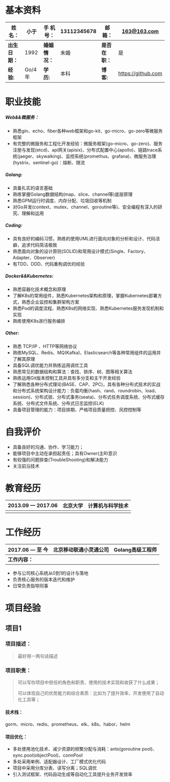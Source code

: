 # 基本资料

| 姓        名：   | 小于   | 手  机  号：   | 13112345678 | 邮      箱：   | 163@163.com        |
| ---------------- | ------ | -------------- | ----------- | -------------- | ------------------ |
| **出生日期：**   | 1992   | **婚姻情况：** | 未婚        | **是否在职：** | 是                 |
| **经       验:** | Go/4年 | **学    历:**  | 本科        | **博     客:** | https://github.com |
# 职业技能

##### **Web&&微服务：**

* 熟悉gin、echo、fiber各种web框架和go-kit、go-micro、go-zero等微服务框架
* 有完整的微服务和工程化开发经验：微服务框架(go-micro、go-zero)、服务注册与发现(etcd)、api网关(apisix)、分布式配置中心(apollo)、链路trace系统(jaeger、skywalking)、监控系统(promethus、grafana)、微服务治理(hystrix、sentinel-go)：熔断、限流

##### **Golang:**

* 具备扎实的语言基础
* 熟练掌握Golang数据结构(map、slice、channel等)底层原理
* 熟悉GPM运行时调度、内存分配、垃圾回收等机制
* 对Go并发(context、mutex、channel、goroutine等)、安全编程有深入的研究、理解和运用

##### **Coding:**

* 具有良好的编码习惯，熟练的使用UML进行面向对象的分析和设计、代码洁癖，追求代码简洁极致
* 熟悉面向对象的设计原则(SOLID)和常用设计模式(Single、Factory、Adapter、Observer)
* 有TDD、DDD、代码重构调优的经验

##### **Docker&&Kubernetes:**

* 熟悉容器化技术概念和原理
* 了解K8s的常用组件，熟悉Kubernetes架构和原理，掌握Kubernetes部署方式，熟悉企业监控和集群架构方案
* 熟悉Pod的调度流程、熟悉K8s的网络实现、熟悉Kubernetes服务发现机制和实现
* 熟练使用K8s进行服务编排

##### **Other:**

* 熟悉 TCP/IP 、HTTP等网络协议
* 熟练MySQL、Redis、MQ(Kafka)、Elasticsearch等各种常用组件的运用并了解其原理
* 具备SQL调优能力并熟练运用调优工具
* 熟悉常见的数据结构和算法：查找、排序、树、图等相关算法
* 熟练运用Git版本控制工具并具有多分支和主干开发经验
* 了解熟悉各种分布式理论(BASE、CAP、2PC)，具有各种分布式技术的实战和分布式系统架构设计能力：负载均衡(hash、rand、roundrobin、load、session)、分布式锁、分布式事务(seata)、分布式任务调度系统、分布式缓存系统、分布式文件系统、分布式日志监控(ELK)
* 具备项目管理的能力：项目排期、严格项目质量把控、风控控制等

# 自我评价

* 具备良好的沟通、协作、学习能力；
* 能够项目中主动在承担起责任；具有Owner(主R)意识
* 有较强的问题排查(TroubleShooting)和解决能力
* 关注前沿技术

# 教育经历

| 2013.09 — 2017.06 | 北京大学 | 计算机与科学技术 |
| ----------------- | -------- | ---------------- |
|                   |          |                  |

# 工作经历

| 2017.06 — 至     今 | 北京移动联通小灵通公司 | Golang高级工程师 |
| ------------------- | ---------------------- | ---------------- |
| **工作内容：**      |                        |                  |

* 参与公司核心系统从0到1的设计与落地
* 负责核心服务的版本迭代和维护
* 日常负责指导同事

# 项目经验

## 项目1

### 项目描述：

> 最好用一两句话描述

### 项目职责：

> 可以写你项目中担任的角色和职责、使用的技术实现和收获了什么成果；
>
> 可以体现自己的优势能力和综合素质：比如为了提升效率，开发使用了自动化工具等；

#### 技术栈：

gorm、micro、redis、prometheus、elk、k8s、habor、helm

#### 项目优化：

* 多处使用池化技术、减少资源的频繁分配与消耗：ants(goroutine pool)、sync.pool(objectPool)、connPool
* 多处采用单例、适配器设计、工厂模式优化代码
* 项目中采用分库分表、读写分离；SQL调优
* 引入测试框架、代码自动生成等自动化工具提升业务开发效率

